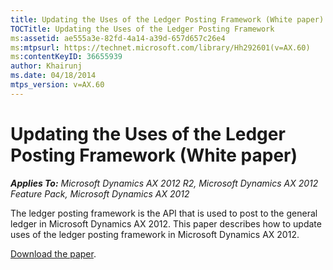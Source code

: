 ```yaml
---
title: Updating the Uses of the Ledger Posting Framework (White paper)
TOCTitle: Updating the Uses of the Ledger Posting Framework
ms:assetid: ae555a3e-82fd-4a14-a39d-657d657c26e4
ms:mtpsurl: https://technet.microsoft.com/library/Hh292601(v=AX.60)
ms:contentKeyID: 36655939
author: Khairunj
ms.date: 04/18/2014
mtps_version: v=AX.60
---
```


# Updating the Uses of the Ledger Posting Framework (White paper) 


_**Applies To:** Microsoft Dynamics AX 2012 R2, Microsoft Dynamics AX 2012 Feature Pack, Microsoft Dynamics AX 2012_

The ledger posting framework is the API that is used to post to the general ledger in Microsoft Dynamics AX 2012. This paper describes how to update uses of the ledger posting framework in Microsoft Dynamics AX 2012.

[Download the paper](https://go.microsoft.com/fwlink/?linkid=213136).

  


